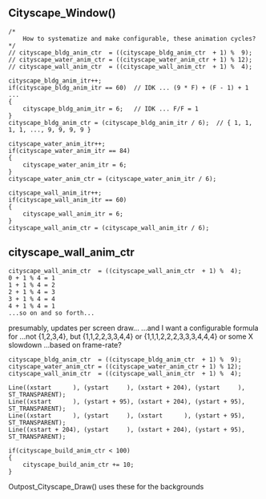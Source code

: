 


## Cityscape_Window()

    /*
        How to systematize and make configurable, these animation cycles?
    */
    // cityscape_bldg_anim_ctr  = ((cityscape_bldg_anim_ctr  + 1) %  9);
    // cityscape_water_anim_ctr = ((cityscape_water_anim_ctr + 1) % 12);
    // cityscape_wall_anim_ctr  = ((cityscape_wall_anim_ctr  + 1) %  4);

    cityscape_bldg_anim_itr++;
    if(cityscape_bldg_anim_itr == 60)  // IDK ... (9 * F) + (F - 1) + 1 ... 
    {
        cityscape_bldg_anim_itr = 6;   // IDK ... F/F = 1
    }
    cityscape_bldg_anim_ctr = (cityscape_bldg_anim_itr / 6);  // { 1, 1, 1, 1, ..., 9, 9, 9, 9 }

    cityscape_water_anim_itr++;
    if(cityscape_water_anim_itr == 84)
    {
        cityscape_water_anim_itr = 6;
    }
    cityscape_water_anim_ctr = (cityscape_water_anim_itr / 6);

    cityscape_wall_anim_itr++;
    if(cityscape_wall_anim_itr == 60)
    {
        cityscape_wall_anim_itr = 6;
    }
    cityscape_wall_anim_ctr = (cityscape_wall_anim_itr / 6);





## cityscape_wall_anim_ctr
    cityscape_wall_anim_ctr  = ((cityscape_wall_anim_ctr  + 1) %  4);
    0 + 1 % 4 = 1
    1 + 1 % 4 = 2
    2 + 1 % 4 = 3
    3 + 1 % 4 = 4
    4 + 1 % 4 = 1
    ...so on and so forth...
presumably, updates per screen draw...
...and I want a configurable formula for
...not {1,2,3,4}, but {1,1,2,2,3,3,4,4} or {1,1,1,2,2,2,3,3,3,4,4,4} or some X slowdown
...based on frame-rate?


    cityscape_bldg_anim_ctr  = ((cityscape_bldg_anim_ctr  + 1) %  9);
    cityscape_water_anim_ctr = ((cityscape_water_anim_ctr + 1) % 12);
    cityscape_wall_anim_ctr  = ((cityscape_wall_anim_ctr  + 1) %  4);

    Line((xstart      ), (ystart     ), (xstart + 204), (ystart     ), ST_TRANSPARENT);
    Line((xstart      ), (ystart + 95), (xstart + 204), (ystart + 95), ST_TRANSPARENT);
    Line((xstart      ), (ystart     ), (xstart      ), (ystart + 95), ST_TRANSPARENT);
    Line((xstart + 204), (ystart     ), (xstart + 204), (ystart + 95), ST_TRANSPARENT);

    if(cityscape_build_anim_ctr < 100)
    {
        cityscape_build_anim_ctr += 10;
    }


Outpost_Cityscape_Draw() uses these for the backgrounds
